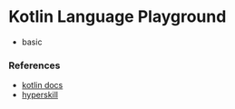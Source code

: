 # Kotlin Language Playground

- basic

### References

- [kotlin docs](https://kotlinlang.org/docs/basic-syntax.html)
- [hyperskill](https://hyperskill.org/tracks/18)

